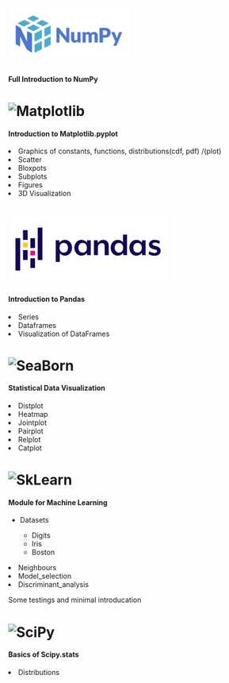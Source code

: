 
# <img alt="NumPy" src="https://github.com/ericsargsyan/python_ysu/blob/master/logos/numpylogo.svg" height="110">

  <h4>Full Introduction to NumPy</h4>
   
   
# <img alt="Matplotlib" src="https://matplotlib.org/_static/logo2.svg" height="90">

  <h4>Introduction to Matplotlib.pyplot</h4>
    <li>Graphics of constants, functions, distributions(cdf, pdf) /(plot)</li>
    <li>Scatter</li>
    <li>Bloxpots</li>
    <li>Subplots</li>
    <li>Figures</li>
    <li>3D Visualization</li>


# <img alt="Pandas" src="https://github.com/ericsargsyan/python_ysu/blob/master/logos/Pandas_logo.png" height="130">

  <h4>Introduction to Pandas</h4>
    <li>Series</li>
    <li>Dataframes</li>
    <li>Visualization of DataFrames</li>


# <img alt="SeaBorn" src="https://seaborn.pydata.org/_static/logo-wide-lightbg.svg" height="130"> 

   <h4>Statistical Data Visualization</h4>
    <li>Distplot</li>
    <li>Heatmap</li>
    <li>Jointplot</li>
    <li>Pairplot</li>
    <li>Relplot</li>
    <li>Catplot</li>


# <img alt="SkLearn" src="https://upload.wikimedia.org/wikipedia/commons/thumb/0/05/Scikit_learn_logo_small.svg/1280px-Scikit_learn_logo_small.svg.png" height="200">
  <h4>Module for Machine Learning</h4>
   <ul>
    <li>Datasets</li>
       <ul>
          <li>Digits</li>
          <li>Iris</li>
          <li>Boston</li>
       </ul> 
    </ul>
  <li>Neighbours</li>
  <li>Model_selection</li> 
  <li>Discriminant_analysis</li>

  Some testings and minimal introducation
  
  
# <img alt="SciPy" src="https://nlaongtup.github.io/post/scipy-lammps/featured.png" height="120">

  <h4>Basics of Scipy.stats</h4>
    <li>Distributions</li>
